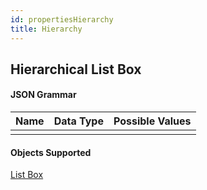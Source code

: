```yaml
---
id: propertiesHierarchy
title: Hierarchy
---
```


## Hierarchical List Box



#### JSON Grammar

|Name|Data Type|Possible Values|
|---|---|---|
| | | |

#### Objects Supported

[List Box](listbox_overview.md#overview)
